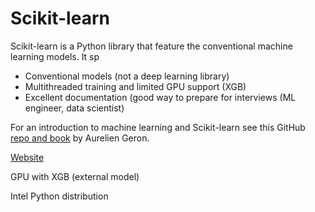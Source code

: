 # Scikit-learn

Scikit-learn is a Python library that feature the conventional machine learning models. It sp

+ Conventional models (not a deep learning library)
+ Multithreaded training and limited GPU support (XGB)
+ Excellent documentation (good way to prepare for interviews (ML engineer, data scientist)

For an introduction to machine learning and Scikit-learn see this GitHub [repo and book](https://github.com/ageron/handson-ml2) by Aurelien Geron.

[Website](https://scikit-learn.org/stable/)

GPU with XGB (external model)

Intel Python distribution
